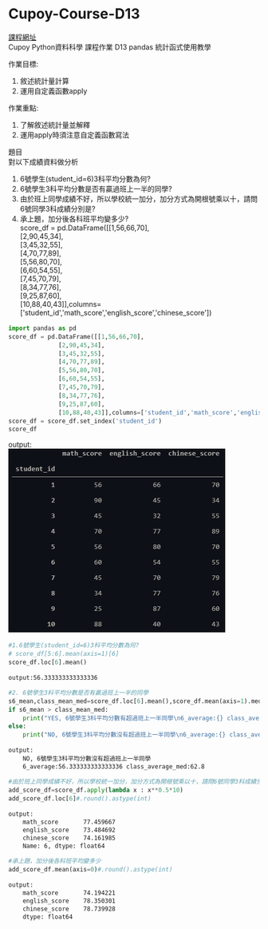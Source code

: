 # Cupoy-Course-D13
[課程網址](https://www.cupoy.com/marathon-mission/00000174C4BC1B93000000016375706F795F70726572656C656173654355/00000176E0C53DFB000000156375706F795F72656C656173654349/)  
Cupoy Python資料科學 課程作業 D13 pandas 統計函式使用教學</br>

作業目標:<br>
1. 敘述統計量計算<br>
2. 運用自定義函數apply  

作業重點:<br>
1. 了解敘述統計量並解釋<br>
2. 運用apply時須注意自定義函數寫法  

題目<br>
對以下成績資料做分析<br>
1. 6號學生(student_id=6)3科平均分數為何?<br>
2. 6號學生3科平均分數是否有贏過班上一半的同學?<br>
3. 由於班上同學成績不好，所以學校統一加分，加分方式為開根號乘以十，請問6號同學3科成績分別是?<br>
4. 承上題，加分後各科班平均變多少?<br>
score_df = pd.DataFrame([[1,56,66,70],  
              [2,90,45,34],  
              [3,45,32,55],  
              [4,70,77,89],  
              [5,56,80,70],  
              [6,60,54,55],  
              [7,45,70,79],  
              [8,34,77,76],  
              [9,25,87,60],  
              [10,88,40,43]],columns=['student_id','math_score','english_score','chinese_score'])  

```py
import pandas as pd
score_df = pd.DataFrame([[1,56,66,70], 
              [2,90,45,34],
              [3,45,32,55],
              [4,70,77,89],
              [5,56,80,70],
              [6,60,54,55],
              [7,45,70,79],
              [8,34,77,76],
              [9,25,87,60],
              [10,88,40,43]],columns=['student_id','math_score','english_score','chinese_score'])
score_df = score_df.set_index('student_id')
score_df
```
output:  
![out0](out0.png)  

```py
#1.6號學生(student_id=6)3科平均分數為何?
# score_df[5:6].mean(axis=1)[6]
score_df.loc[6].mean()
```

```
output:56.333333333333336
```

```py
#2. 6號學生3科平均分數是否有贏過班上一半的同學
s6_mean,class_mean_med=score_df.loc[6].mean(),score_df.mean(axis=1).median()
if s6_mean > class_mean_med:
    print("YES, 6號學生3科平均分數有超過班上一半同學\n6_average:{} class_average_med:{}".format(s6_mean,class_mean_med))
else:
    print("NO, 6號學生3科平均分數沒有超過班上一半同學\n6_average:{} class_average_med:{}".format(s6_mean,class_mean_med))
```

```
output:
    NO, 6號學生3科平均分數沒有超過班上一半同學
    6_average:56.333333333333336 class_average_med:62.8
```

```py
#由於班上同學成績不好，所以學校統一加分，加分方式為開根號乘以十，請問6號同學3科成績分別是?
add_score_df=score_df.apply(lambda x : x**0.5*10)
add_score_df.loc[6]#.round().astype(int)
```

```
output:
    math_score       77.459667
    english_score    73.484692
    chinese_score    74.161985
    Name: 6, dtype: float64
```

```py
#承上題，加分後各科班平均變多少
add_score_df.mean(axis=0)#.round().astype(int)
```

```
output:
    math_score       74.194221
    english_score    78.350301
    chinese_score    78.739928
    dtype: float64
```
